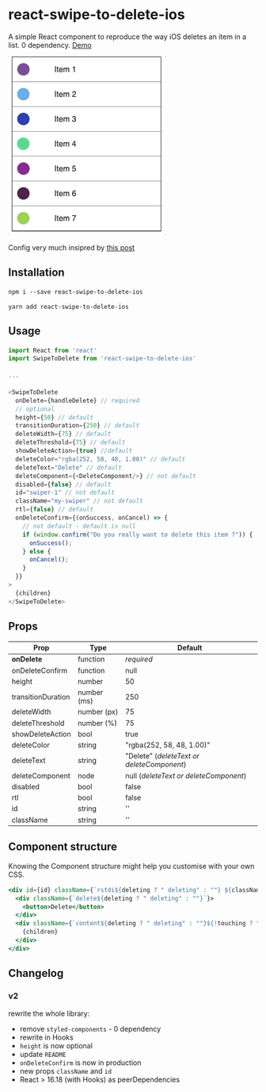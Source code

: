 # react-swipe-to-delete-ios

A simple React component to reproduce the way iOS deletes an item in a list. 0 dependency.
[Demo](https://arnaudambro.github.io/react-swipe-to-delete-ios)

![GIF Demo](./demo.gif?raw=true "Title")

Config very much insipred by [this post](https://dev.to/alexeagleson/how-to-create-and-publish-a-react-component-library-2oe)

## Installation

```
npm i --save react-swipe-to-delete-ios
```

```
yarn add react-swipe-to-delete-ios
```

## Usage

```js
import React from 'react'
import SwipeToDelete from 'react-swipe-to-delete-ios'

...

<SwipeToDelete
  onDelete={handleDelete} // required
  // optional
  height={50} // default
  transitionDuration={250} // default
  deleteWidth={75} // default
  deleteThreshold={75} // default
  showDeleteAction={true} //default
  deleteColor="rgba(252, 58, 48, 1.00)" // default
  deleteText="Delete" // default
  deleteComponent={<DeleteComponent/>} // not default
  disabled={false} // default
  id="swiper-1" // not default
  className="my-swiper" // not default
  rtl={false} // default
  onDeleteConfirm={(onSuccess, onCancel) => {
    // not default - default is null
    if (window.confirm("Do you really want to delete this item ?")) {
      onSuccess();
    } else {
      onCancel();
    }
  }}
>
  {children}
</SwipeToDelete>
```

## Props

| Prop               | Type        | Default                                    |
| ------------------ | ----------- | ------------------------------------------ |
| **onDelete**       | function    | _required_                                 |
| onDeleteConfirm    | function    | null                                       |
| height             | number      | 50                                         |
| transitionDuration | number (ms) | 250                                        |
| deleteWidth        | number (px) | 75                                         |
| deleteThreshold    | number (%)  | 75                                         |
| showDeleteAction   | bool        | true                                       |
| deleteColor        | string      | "rgba(252, 58, 48, 1.00)"                  |
| deleteText         | string      | "Delete" (_deleteText or deleteComponent_) |
| deleteComponent    | node        | null (_deleteText or deleteComponent_)     |
| disabled           | bool        | false                                      |
| rtl                | bool        | false                                      |
| id                 | string      | ''                                         |
| className          | string      | ''                                         |

## Component structure

Knowing the Component structure might help you customise with your own CSS.

```jsx
<div id={id} className={`rstdi${deleting ? " deleting" : ""} ${className}`}>
  <div className={`delete${deleting ? " deleting" : ""}`}>
    <button>Delete</button>
  </div>
  <div className={`content${deleting ? " deleting" : ""}${!touching ? " transition" : ""}`}>
    {children}
  </div>
</div>
```

## Changelog

### v2

rewrite the whole library:

- remove `styled-components` - 0 dependency
- rewrite in Hooks
- `height` is now optional
- update `README`
- `onDeleteConfirm` is now in production
- new props `className` and `id`
- React > 16.18 (with Hooks) as peerDependencies
